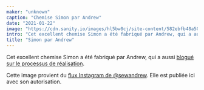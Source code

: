 ```yaml
---
maker: "unknown"
caption: "Chemise Simon par Andrew"
date: "2021-01-22"
image: "https://cdn.sanity.io/images/hl5bw8cj/site-content/582ebfb48a506d583b6654cd296736c21f37807a-746x746.jpg"
intro: "Cet excellent chemise Simon a été fabriqué par Andrew, qui a aussi blogué sur le processus de réalisation ."
title: "Simon par Andrew"
---
```



Cet excellent chemise Simon a été fabriqué par Andrew, qui a aussi [blogué sur le processus de réalisation](https://sewandrew.com/2019/03/13/spiderweb-paper-a-freesewing-shirt/).

<Note>

Cette image provient du [flux Instagram de @sewandrew](https://www.instagram.com/sewandrew/). Elle est publiée ici avec son autorisation.

</Note>

